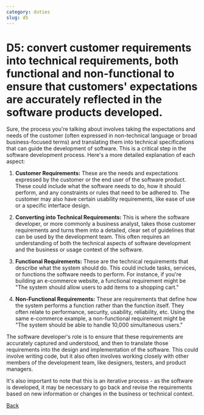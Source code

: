 ```yaml
---
category: duties
slug: d5
---
```


# D5: convert customer requirements into technical requirements, both functional and non-functional to ensure that customers' expectations are accurately reflected in the software products developed.

Sure, the process you're talking about involves taking the expectations and needs of the customer (often expressed in non-technical language or broad business-focused terms) and translating them into technical specifications that can guide the development of software. This is a critical step in the software development process. Here's a more detailed explanation of each aspect:

1. **Customer Requirements:** These are the needs and expectations expressed by the customer or the end user of the software product. These could include what the software needs to do, how it should perform, and any constraints or rules that need to be adhered to. The customer may also have certain usability requirements, like ease of use or a specific interface design.

2. **Converting into Technical Requirements:** This is where the software developer, or more commonly a business analyst, takes those customer requirements and turns them into a detailed, clear set of guidelines that can be used by the development team. This often requires an understanding of both the technical aspects of software development and the business or usage context of the software.

3. **Functional Requirements:** These are the technical requirements that describe what the system should do. This could include tasks, services, or functions the software needs to perform. For instance, if you're building an e-commerce website, a functional requirement might be "The system should allow users to add items to a shopping cart."

4. **Non-Functional Requirements:** These are requirements that define how the system performs a function rather than the function itself. They often relate to performance, security, usability, reliability, etc. Using the same e-commerce example, a non-functional requirement might be "The system should be able to handle 10,000 simultaneous users."

The software developer's role is to ensure that these requirements are accurately captured and understood, and then to translate those requirements into the design and implementation of the software. This could involve writing code, but it also often involves working closely with other members of the development team, like designers, testers, and product managers.

It's also important to note that this is an iterative process - as the software is developed, it may be necessary to go back and revise the requirements based on new information or changes in the business or technical context.

[Back](../README.md)
